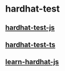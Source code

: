 # hardhat-test

## [hardhat-test-js](https://github.com/EthanOK/hardhat-test-js) 

## [hardhat-test-ts](https://github.com/EthanOK/hardhat-test-ts) 

## [learn-hardhat-js](https://github.com/EthanOK/learn-hardhat-js) 


